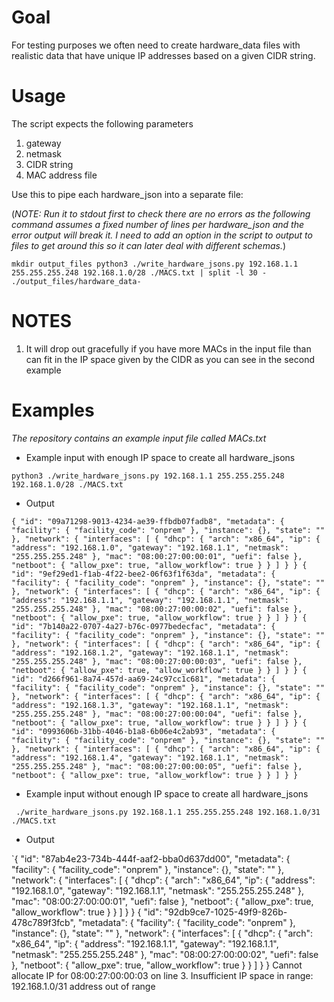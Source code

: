 # Goal

For testing purposes we often need to create hardware_data files with realistic data that have unique IP addresses based on a given CIDR string.

# Usage

The script expects the following parameters
1. gateway
2. netmask
3. CIDR string
4. MAC address file

Use this to pipe each hardware_json into a separate file:

(_NOTE: Run it to stdout first to check there are no errors as the following command assumes a fixed number of lines per hardware_json and the error output will break it. I need to add an option in the script to output to files to get around this so it can later deal with different schemas._)

`mkdir output_files
python3 ./write_hardware_jsons.py 192.168.1.1 255.255.255.248 192.168.1.0/28 ./MACS.txt | split -l 30 - ./output_files/hardware_data-`

# NOTES
1. It will drop out gracefully if you have more MACs in the input file than can fit in the IP space given by the CIDR as you can see in the second example

# Examples

_The repository contains an example input file called MACs.txt_

- Example input with enough IP space to create all hardware_jsons

`python3 ./write_hardware_jsons.py 192.168.1.1 255.255.255.248 192.168.1.0/28 ./MACS.txt`

- Output

`{
  "id": "09a71298-9013-4234-ae39-ffbdb07fadb8",
  "metadata": {
    "facility": {
      "facility_code": "onprem"
    },
    "instance": {},
    "state": ""
  },
  "network": {
    "interfaces": [
      {
        "dhcp": {
          "arch": "x86_64",
          "ip": {
            "address": "192.168.1.0",
            "gateway": "192.168.1.1",
            "netmask": "255.255.255.248"
          },
          "mac": "08:00:27:00:00:01",
          "uefi": false
        },
        "netboot": {
          "allow_pxe": true,
          "allow_workflow": true
        }
      }
    ]
  }
}
{
  "id": "9ef29ed1-f1ab-4f22-bee2-06f63f1f63da",
  "metadata": {
    "facility": {
      "facility_code": "onprem"
    },
    "instance": {},
    "state": ""
  },
  "network": {
    "interfaces": [
      {
        "dhcp": {
          "arch": "x86_64",
          "ip": {
            "address": "192.168.1.1",
            "gateway": "192.168.1.1",
            "netmask": "255.255.255.248"
          },
          "mac": "08:00:27:00:00:02",
          "uefi": false
        },
        "netboot": {
          "allow_pxe": true,
          "allow_workflow": true
        }
      }
    ]
  }
}
{
  "id": "7b140a22-0707-4a27-b76c-0977bedecfac",
  "metadata": {
    "facility": {
      "facility_code": "onprem"
    },
    "instance": {},
    "state": ""
  },
  "network": {
    "interfaces": [
      {
        "dhcp": {
          "arch": "x86_64",
          "ip": {
            "address": "192.168.1.2",
            "gateway": "192.168.1.1",
            "netmask": "255.255.255.248"
          },
          "mac": "08:00:27:00:00:03",
          "uefi": false
        },
        "netboot": {
          "allow_pxe": true,
          "allow_workflow": true
        }
      }
    ]
  }
}
{
  "id": "d266f961-8a74-457d-aa69-24c97cc1c681",
  "metadata": {
    "facility": {
      "facility_code": "onprem"
    },
    "instance": {},
    "state": ""
  },
  "network": {
    "interfaces": [
      {
        "dhcp": {
          "arch": "x86_64",
          "ip": {
            "address": "192.168.1.3",
            "gateway": "192.168.1.1",
            "netmask": "255.255.255.248"
          },
          "mac": "08:00:27:00:00:04",
          "uefi": false
        },
        "netboot": {
          "allow_pxe": true,
          "allow_workflow": true
        }
      }
    ]
  }
}
{
  "id": "0993606b-31bb-4046-b1a8-6b06e4c2ab93",
  "metadata": {
    "facility": {
      "facility_code": "onprem"
    },
    "instance": {},
    "state": ""
  },
  "network": {
    "interfaces": [
      {
        "dhcp": {
          "arch": "x86_64",
          "ip": {
            "address": "192.168.1.4",
            "gateway": "192.168.1.1",
            "netmask": "255.255.255.248"
          },
          "mac": "08:00:27:00:00:05",
          "uefi": false
        },
        "netboot": {
          "allow_pxe": true,
          "allow_workflow": true
        }
      }
    ]
  }
}`

- Example input without enough IP space to create all hardware_jsons

` ./write_hardware_jsons.py 192.168.1.1 255.255.255.248 192.168.1.0/31 ./MACS.txt`

- Output

`{
  "id": "87ab4e23-734b-444f-aaf2-bba0d637dd00",
  "metadata": {
    "facility": {
      "facility_code": "onprem"
    },
    "instance": {},
    "state": ""
  },
  "network": {
    "interfaces": [
      {
        "dhcp": {
          "arch": "x86_64",
          "ip": {
            "address": "192.168.1.0",
            "gateway": "192.168.1.1",
            "netmask": "255.255.255.248"
          },
          "mac": "08:00:27:00:00:01",
          "uefi": false
        },
        "netboot": {
          "allow_pxe": true,
          "allow_workflow": true
        }
      }
    ]
  }
}
{
  "id": "92db9ce7-1025-49f9-826b-478c789f3fcb",
  "metadata": {
    "facility": {
      "facility_code": "onprem"
    },
    "instance": {},
    "state": ""
  },
  "network": {
    "interfaces": [
      {
        "dhcp": {
          "arch": "x86_64",
          "ip": {
            "address": "192.168.1.1",
            "gateway": "192.168.1.1",
            "netmask": "255.255.255.248"
          },
          "mac": "08:00:27:00:00:02",
          "uefi": false
        },
        "netboot": {
          "allow_pxe": true,
          "allow_workflow": true
        }
      }
    ]
  }
}
Cannot allocate IP for 08:00:27:00:00:03 on line 3. Insufficient IP space in range: 192.168.1.0/31
address out of range
